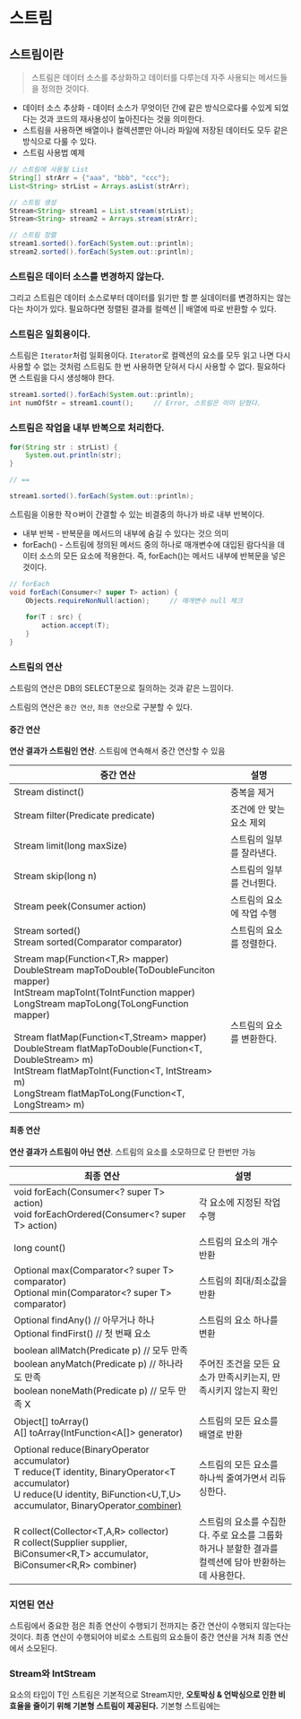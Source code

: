 # 스트림

## 스트림이란

> 스트림은 데이터 소스를 추상화하고 데이터를 다루는데 자주 사용되는 메서드들을 정의한 것이다.

* 데이터 소스 추상화 - 데이터 소스가 무엇이던 간에 같은 방식으로다룰 수있게 되었다는 것과 코드의 재사용성이  높아진다는 것을 의미한다.
* 스트림을 사용하면 배열이나 컬렉션뿐만 아니라 파일에 저장된 데이터도 모두 같은 방식으로 다룰 수 있다.
* 스트림 사용법 예제

```java
// 스트림에 사용될 List
String[] strArr = {"aaa", "bbb", "ccc"};
List<String> strList = Arrays.asList(strArr);

// 스트림 생성
Stream<String> stream1 = List.stream(strList);
Stream<String> stream2 = Arrays.stream(strArr);

// 스트림 정렬
stream1.sorted().forEach(System.out::println);
stream2.sorted().forEach(System.out::println);
```



### 스트림은 데이터 소스를 변경하지 않는다.

그리고 스트림은 데이터 소스로부터 데이터를 읽기만 할 뿐 실데이터를 변경하지는 않는다는 차이가 있다. 필요하다면 정렬된 결과를 컬렉션 || 배열에 따로 반환할 수 있다.



### 스트림은 일회용이다.

스트림은 `Iterator`처럼 일회용이다. `Iterator`로 컬렉션의 요소를 모두 읽고 나면 다시 사용할 수 없는 것처럼 스트림도 한 번 사용하면 닫혀서 다시 사용할 수 없다. 필요하다면 스트림을 다시 생성해야 한다.

```java
stream1.sorted().forEach(System.out::println);
int numOfStr = stream1.count(); 	// Error, 스트림은 이미 닫혔다.
```



### 스트림은 작업을 내부 반복으로 처리한다.

```java
for(String str : strList) {
    System.out.println(str);
}

// ==

stream1.sorted().forEach(System.out::println);
```

스트림을 이용한 작ㅇ버이 간결할 수 있는 비결중의 하나가 바로 내부 반복이다.

* 내부 반복 - 반복문을 메서드의 내부에 숨길 수 있다는 것으 의미
* forEach() - 스트림에 정의된 메서드 중의 하나로 매개변수에 대입된 람다식을 데이터 소스의 모든 요소에 적용한다. 즉, forEach()는 메서드 내부에 반복문을 넣은 것이다.

```java
// forEach
void forEach(Consumer<? super T> action) {
    Objects.requireNonNull(action); 	// 매개변수 null 체크
    
    for(T : src) {
        action.accept(T);
    }
}
```



### 스트림의 연산

스트림의 연산은 DB의 SELECT문으로 질의하는 것과 같은 느낌이다.

스트림의 연산은 `중간 연산`, `최종 연산`으로 구분할 수 있다.

#### 중간 연산

**연산 결과가 스트림인 연산**. 스트림에 연속해서 중간 연산할 수 있음

| 중간 연산                                                    | 설명                      |
| ------------------------------------------------------------ | ------------------------- |
| Stream<T> distinct()                                         | 중복을 제거               |
| Stream<T> filter(Predicate<T> predicate)                     | 조건에 안 맞는 요소 제외  |
| Stream<T> limit(long maxSize)                                | 스트림의 일부를 잘라낸다. |
| Stream<T> skip(long n)                                       | 스트림의 일부를 건너뛴다. |
| Stream<T> peek(Consumer<T> action)                           | 스트림의 요소에 작업 수행 |
| Stream<T> sorted()<br />Stream<T> sorted(Comparator<T> comparator) | 스트림의 요소를 정렬한다. |
| Stream<R> map(Function<T,R> mapper)<br />DoubleStream mapToDouble(ToDoubleFunciton<T> mapper)<br />IntStream mapToInt(ToIntFunction<T> mapper)<br />LongStream mapToLong(ToLongFunction<T> mapper)<br /><br />Stream<R> flatMap(Function<T,Stream<R>> mapper)<br />DoubleStream flatMapToDouble(Function<T, DoubleStream> m)<br />IntStream flatMapToInt(Function<T, IntStream> m)<br />LongStream flatMapToLong(Function<T, LongStream> m) | 스트림의 요소를 변환한다. |



#### 최종 연산

**연산 결과가 스트림이 아닌 연산**. 스트림의 요소를 소모하므로 단 한번만 가능

| 최종 연산                                                    | 설명                                                         |
| ------------------------------------------------------------ | ------------------------------------------------------------ |
| void forEach(Consumer<? super T> action)<br />void forEachOrdered(Consumer<? super T> action) | 각 요소에 지정된 작업 수행                                   |
| long count()                                                 | 스트림의 요소의 개수 반환                                    |
| Optional<T> max(Comparator<? super T> comparator)<br />Optional<T> min(Comparator<? super T> comparator) | 스트림의 최대/최소값을 반환                                  |
| Optional<T> findAny()  // 아무거나 하나<br />Optional<T> findFirst()  // 첫 번째 요소 | 스트림의 요소 하나를 변환                                    |
| boolean allMatch(Predicate<T> p)  // 모두 만족<br />boolean anyMatch(Predicate<T> p)  // 하나라도 만족<br />boolean noneMath(Predicate<T> p)  // 모두 만족 X | 주어진 조건을 모든 요소가 만족시키는지, 만족시키지 않는지 확인 |
| Object[] toArray()<br />A[]      toArray(IntFunction<A[]> generator) | 스트림의 모든 요소를 배열로 반환                             |
| Optional<T> reduce(BinaryOperator<T> accumulator)<br />T reduce(T identity, BinaryOperator<T accumulator)<br />U reduce(U identity, BiFunction<U,T,U> accumulator, BinaryOperator<U> combiner) | 스트림의 모든 요소를 하나씩 줄여가면서 리듀싱한다.           |
| R collect(Collector<T,A,R> collector)<br />R collect(Supplier<R> supplier, BiConsumer<R,T> accumulator, BiConsumer<R,R> combiner) | 스트림의 요소를 수집한다. 주로 요소를 그룹화 하거나 분할한 결과를 컬렉션에 담아 반환하는데 사용한다. |



### 지연된 연산

스트림에서 중요한 점은 최종 연산이 수행되기 전까지는 중간 연산이 수행되지 않는다는 것이다. 최종 연산이 수행되어야 비로소 스트림의 요소들이 중간 연산을 거쳐 최종 연산에서 소모된다.



### Stream<Integer>와 IntStream

요소의 타입이 T인 스트림은 기본적으로 Stream<T>지만, **오토박싱 & 언박싱으로 인한 비효율을 줄이기 위해 기본형 스트림이 제공된다.** 기본형 스트림에는 
